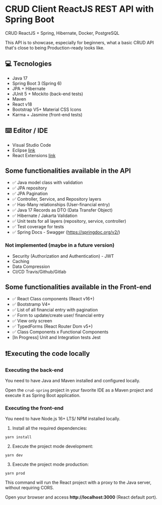 # CRUD Client ReactJS REST API with Spring Boot

CRUD ReactJS + Spring, Hibernate, Docker, PostgreSQL

This API is to showcase, especially for beginners, what a basic CRUD API that's close to being Production-ready looks like.

## 💻 Tecnologies

- Java 17
- Spring Boot 3 (Spring 6)
- JPA + Hibernate
- JUnit 5 + Mockito (back-end tests)
- Maven
- React v18
- Bootstrap V5+ Material CSS Icons
- Karma + Jasmine (front-end tests)

## ⌨️ Editor / IDE

- Visual Studio Code
- Eclipse [link](https://marketplace.visualstudio.com/items?itemName=loiane.java-spring-extension-pack)
- React Extensions [link](https://marketplace.visualstudio.com/items?itemName=loiane.angular-extension-pack)

## Some functionalities available in the API

- ✅ Java model class with validation
- ✅ JPA repository
- ✅ JPA Pagination
- ✅ Controller, Service, and Repository layers
- ✅ Has-Many relationships (User-financial entry)
- ✅ Java 17 Records as DTO (Data Transfer Object)
- ✅ Hibernate / Jakarta Validation
- ✅ Unit tests for all layers (repository, service, controller)
- ✅ Test coverage for tests
- ✅ Spring Docs - Swagger (https://springdoc.org/v2/)

### Not implemented (maybe in a future version)

- Security (Authorization and Authentication) - JWT
- Caching
- Data Compression
- CI/CD Travis/Github/Gitlab

## Some functionalities available in the Front-end

- ✅ React Class components (React v16+)
- ✅ Bootstramp V4+
- ✅ List of all financial entry with pagination
- ✅ Form to update/create user/ financial entry
- ✅ View only screen
- ✅ TypedForms (React Router Dom v5+)
- ✅ Class Components x Functional Components
- [In Progress] Unit and Integration tests Jest

## ❗️Executing the code locally

### Executing the back-end

You need to have Java and Maven installed and configured locally.

Open the `crud-spring` project in your favorite IDE as a Maven project and execute it as Spring Boot application.

### Executing the front-end

You need to have Node.js 16+ LTS/ NPM installed locally.

1. Install all the required dependencies:

```
yarn install
```

2. Execute the project mode development:

```
yarn dev
```

3. Execute the project mode production:
   
```
yarn prod
```

This command will run the React project with a proxy to the Java server, without requiring CORS.

Open your browser and access **http://localhost:3000** (React default port).
